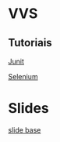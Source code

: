 # VVS

## Tutoriais

[Junit](junit.md)

[Selenium](selenium.md)

# Slides

[slide base](slides/slide-base/index.html)